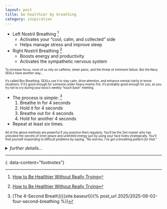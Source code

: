 ```yaml
---
layout: post
title: be healthier by breathing
category: inspiration
---
```


- Left Nostril Breathing [^1]
  - Activates your “cool, calm, and collected” side
  - Helps manage stress and improve sleep
- Right Nostril Breathing [^1]
  - Boosts energy and productivity
  - Activates the sympathetic nervous system

<sup><sub>To increase focus, most of us rely on caffeine, sheer panic, and the threat of imminent failure. But the Navy SEALs have another way...</sub></sup>

<sup><sub>It’s called Box Breathing. SEALs use it to stay calm, drive attention, and enhance mental clarity in tense situations. If it’s good enough for someone under heavy enemy fire, it’s probably good enough for you, as you try not to cry during your boss’s weekly “touch base” meeting.</sub></sup>
- The process is simple: [^2]
  1. Breathe in for 4 seconds
  1. Hold it for 4 seconds
  1. Breathe out for 4 seconds
  1. Hold for another 4 seconds
- Repeat at least six times.

<sup><sub>All of the above methods are powerful if you practice them regularly. You’ll be the Zen master who has unlocked the secrets of inner peace and unlimited energy just by using your face holes strategically. You’ll find yourself responding to difficult problems by saying, _“No worries, I’ve got a breathing pattern for that.”_</sub></sup>


<details markdown="block"><summary><i>further details...</i></summary>

Your left and right nostrils each come with their own unique superpowers. Let’s learn how to use them...

- Left Nostril Breathing
  - How can you chill out? Believe it or not, your left nostril is deeply connected to your parasympathetic nervous system. Research shows breathing through it exclusively for a little while can help you calm down, manage stress and get a better night’s sleep.
  - This isn’t difficult to do:
    1. **Close your right nostril with your right thumb.**
    1. **Slowly inhale and exhale through the left nostril for a few minutes.**
    1. **Focus on deep, controlled breaths to maximize the calming effect.**
  - Finish a few rounds of this and your brain goes from _“I need to set everything on fire”_ to _“Ah yes, life is but a gentle river.”_ The technique is called **_“Chandra Nadi”_** — probably because Sanskrit sounds fancier than saying, _“Just plug your right nostril.”_
  - The only side effect is looking like a weirdo. Pushing on one nostril and making Darth Vader noises won’t make you a lot of friends but it will help you relax.
- Right Nostril Breathing
  - Energy. Remember that? If left nostril breathing is the equivalent of a weighted blanket for your soul, then right nostril breathing (**_“Surya Nadi”_**) is like injecting a double shot of espresso straight into your brain.
  - Right nostril breathing activates the sympathetic nervous system — your body’s fight-or-flight mechanism. But it does it in a fun, quirky, _“Oh my God, I’m about to meet Beyoncé”_ kind of way, not the _“There’s a bear chasing me”_ variety. Research has shown this increases alertness, energy levels, and metabolic rate.
  - Again, the steps are not exactly rocket science:
    1. **Close your left nostril with your left thumb.**
    1. **Inhale and exhale through the right nostril for a few minutes.**
    1. **Feel the air rush into your lungs and light up whatever’s left of your desiccated soul.**
  - Again, the only side effect is looking strange. This means people will leave you alone. Energy boost or not, that will definitely increase your productivity.

Okay, time to round it all up — and we’ll also learn the breathing technique Navy SEALs use to increase focus…

Here’s how to breathe better…
- **The Perfect Breath:** 5.5 breaths per minute. 5.5-second inhales and 5.5-second exhales. And breathe through your nose, the Brita filter of your body. Save your mouth for the important things in life, like eating and complaining. If you want to go all-in, tape your mouth closed when you sleep. _(The line between “serial killer abduction kit” and “self-care regimen” is just so thin these days.)_
- **Left Nostril Breathing:** Breathing through your left nostril activates your “cool, calm, and collected” side. Because, apparently, your nostrils have personalities now.
- **Right Nostril Breathing:** This boosts energy and gives you the productivity of an intern desperate for a full-time job.

So how do we increase focus? Most of us only find it through caffeine, sheer panic, and the threat of imminent failure. But the Navy SEALs have another way…
- It’s called Box Breathing. SEALs use it to stay calm, drive attention and enhance mental clarity in tense situations. If it’s good enough for someone under heavy enemy fire, it’s probably good enough for you, as you try not to cry during your boss’s weekly “touch base” meeting.
  - The process is simple:
    1. Breathe in for 4 seconds
    1. Hold it for 4 seconds
    1. Breathe out for 4 seconds
    1. Hold for another 4 seconds.
  - Repeat at least six times. It’s like normal breathing but with more math.

All of the above methods are powerful if you practice them regularly. You’ll be the Zen master who has unlocked the secrets of inner peace and unlimited energy just by using your face holes strategically. You’ll find yourself responding to difficult problems by saying, “No worries, I’ve got a breathing pattern for that.”

And here’s the best part: this stuff is free. You don’t need to buy any special equipment, you don’t have to sign up for a subscription, and there are no side effects unless you count people giving you weird looks on the subway. But that’s a small price to pay for nasal enlightenment.

Breathe better, live better. Because apparently, the secret to happiness and health wasn’t a morning routine involving five productivity apps. It was right there, under your nose. **Literally**.
</details>

---
{: data-content="footnotes"}

[^1]: [How to Be Healthier Without Really Trying](https://bakadesuyo.com/2025/01/how-to-be-healthier/)
[^2]: [The 4-Second Breath]({{site.baseurl}}{% post_url 2025/2025-06-02-four-second-breathing %})
